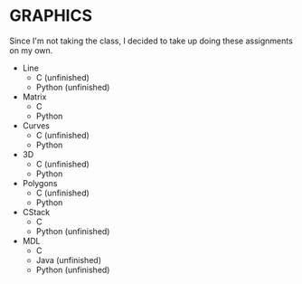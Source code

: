 GRAPHICS
=====

Since I'm not taking the class, I decided to take up doing these assignments on my own.

- Line
  - C (unfinished)
  - Python (unfinished)
- Matrix
  - C
  - Python
- Curves
  - C (unfinished)
  - Python
- 3D
  - C (unfinished)
  - Python
- Polygons
  - C (unfinished)
  - Python
- CStack
  - C
  - Python (unfinished)
- MDL
  - C
  - Java (unfinished)
  - Python (unfinished)